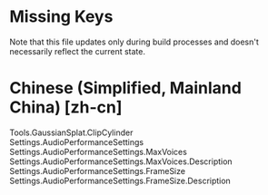 # Missing Keys
Note that this file updates only during build processes and doesn't necessarily reflect the current state.

# Chinese (Simplified, Mainland China) [zh-cn]
Tools.GaussianSplat.ClipCylinder  
Settings.AudioPerformanceSettings  
Settings.AudioPerformanceSettings.MaxVoices  
Settings.AudioPerformanceSettings.MaxVoices.Description  
Settings.AudioPerformanceSettings.FrameSize  
Settings.AudioPerformanceSettings.FrameSize.Description  


